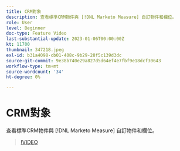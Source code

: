 ```yaml
---
title: CRM對象
description: 查看標準CRM物件與 [!DNL Marketo Measure] 自訂物件和欄位。
role: User
level: Beginner
doc-type: Feature Video
last-substantial-update: 2023-01-06T00:00:00Z
kt: 11700
thumbnail: 347218.jpeg
exl-id: b31a4098-cb01-408c-9b29-28f5c139d3dc
source-git-commit: 9e38b740e29a827d5d64ef4e7fbf9e18dcf30643
workflow-type: tm+mt
source-wordcount: '34'
ht-degree: 0%

---
```


# CRM對象

查看標準CRM物件與 [!DNL Marketo Measure] 自訂物件和欄位。

>[!VIDEO](https://video.tv.adobe.com/v/347218/?quality=12&learn=on)
